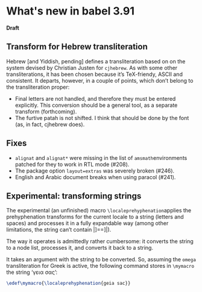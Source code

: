 
# What's new in babel 3.91

**Draft**

## Transform for Hebrew transliteration

Hebrew [and Yiddish, pending] defines a transliteration based on on the
system devised by Christian Justen for `cjhebrew`. As with some other
transliterations, it has been chosen because it’s TeX-friendy, ASCII
and consistent. It departs, however, in a couple of points, which don’t
belong to the transliteration proper:
* Final letters are not handled, and therefore they must be entered
  explicitly. This conversion should be a general tool, as a separate
  transform (forthcoming).
* The furtive patah is not shifted. I think that should be done by the
  font (as, in fact, cjhebrew does).
  
## Fixes

* `alignat` and `alignat*` were missing in the list of
  `amsmath`environments patched for they to work in RTL mode (#208).
* The package option `layout=extras` was severely broken (#246).
* English and Arabic document breaks when using paracol (#241).

## Experimental: transforming strings


The experimental (an unfinished) macro `\localeprehyphenation`applies
the prehyphenation transforms for the current locale to a string
(letters and spaces) and processes it in a fully expandable way (among
other limitations, the string can’t contain |]==]|).

The way it operates is admittedly rather cumbersome: it converts the
string to a node list, processes it, and converts it back to a string.

It takes an argument with the string to be converted. So, assuming the
`omega` transliteration for Greek is active, the following command stores
in `\mymacro` the string ‘γεια σας’:
```tex
\edef\mymacro{\localeprehyphenation{geia sac}}
```
